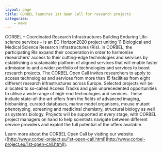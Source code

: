 ```yaml
---
layout: page
title: CORBEL launches 1st Open Call for research projects
categories:
    - news
---
```


CORBEL – Coordinated Research Infrastructures Building Enduring Life-science services – is an EC Horizon2020 project uniting 11 Biological and Medical Science Research Infrastructures (RIs). In CORBEL, the participating RIs expand their cooperation in order to harmonise researchers’ access to their cutting-edge technologies and services by establishing a sustainable platform of aligned services that will enable faster admission to and a wider portfolio of technologies and services to boost research projects.
The CORBEL Open Call invites researchers to apply to access technologies and services from more than 15 facilities from eight different research infrastructures across Europe. Selected projects will be allocated to so-called Access Tracks and gain unprecedented opportunities to utilise a wide range of high-end technologies and services. These include state-of-the-art offers from the fields of advanced imaging, biobanking, curated databases, marine model organisms, mouse mutant phenotyping, screening and medicinal chemistry, structural biology as well as systems biology.
Projects will be supported at every stage, with CORBEL project managers on hand to help scientists navigate between different service providers and exploit the full potential of the offers available.

Learn more about the CORBEL Open Call by visiting our website ([http://www.corbel-project.eu/1st-open-call.html](http://www.corbel-project.eu/1st-open-call.html)).